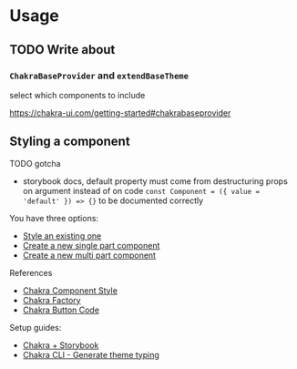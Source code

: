 # Usage

## TODO Write about

### `ChakraBaseProvider` and `extendBaseTheme`

select which components to include

https://chakra-ui.com/getting-started#chakrabaseprovider

## Styling a component

TODO gotcha

- storybook docs, default property must come from destructuring props on argument instead of on code `const Component = ({ value = 'default' }) => {}` to be documented correctly

You have three options:

- [Style an existing one](./tutorials/custom-existing-component.md)
- [Create a new single part component](./tutorials/custom-single-part-component.md)
- [Create a new multi part component](./tutorials/custom-multi-part-component.md)

References

- [Chakra Component Style](https://chakra-ui.com/docs/styled-system/component-style)
- [Chakra Factory](https://chakra-ui.com/docs/styled-system/chakra-factory)
- [Chakra Button Code](https://github.com/chakra-ui/chakra-ui/blob/b6befea762b44f923af42792473963215dc50ed1/packages/components/button/src/button.tsx)

Setup guides:

- [Chakra + Storybook](https://chakra-ui.com/getting-started/with-storybook)
- [Chakra CLI - Generate theme typing](https://chakra-ui.com/docs/styled-system/cli)
